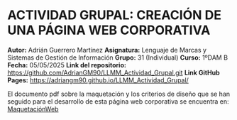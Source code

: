 # ACTIVIDAD GRUPAL: CREACIÓN DE UNA PÁGINA WEB CORPORATIVA

**Autor:** Adrián Guerrero Martínez
**Asignatura:** Lenguaje de Marcas y Sistemas de Gestión de Información
**Grupo:** 31 (Individual)
**Curso:** 1ºDAM B
**Fecha:** 05/05/2025
**Link del repositorio:** https://github.com/AdrianGM90/LLMM_Actividad_Grupal.git
**Link GitHub Pages:** https://adriangm90.github.io/LLMM_Actividad_Grupal/

El documento pdf sobre la maquetación y los criterios de diseño que se han seguido para el desarrollo de esta página web corporativa se encuentra en: [MaquetaciónWeb](./docs/Maquetación.pdf)
